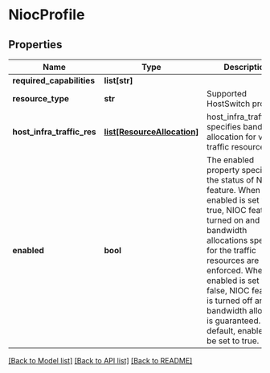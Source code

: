 # NiocProfile

## Properties
Name | Type | Description | Notes
------------ | ------------- | ------------- | -------------
**required_capabilities** | **list[str]** |  | [optional] 
**resource_type** | **str** | Supported HostSwitch profiles. | 
**host_infra_traffic_res** | [**list[ResourceAllocation]**](ResourceAllocation.md) | host_infra_traffic_res specifies bandwidth allocation for various traffic resources.  | [optional] 
**enabled** | **bool** | The enabled property specifies the status of NIOC feature. When enabled is set to true, NIOC feature is turned on and the bandwidth allocations specified for the traffic resources are enforced. When enabled is set to false, NIOC feature is turned off and no bandwidth allocation is guaranteed. By default, enabled will be set to true.  | [optional] [default to True]

[[Back to Model list]](../README.md#documentation-for-models) [[Back to API list]](../README.md#documentation-for-api-endpoints) [[Back to README]](../README.md)


